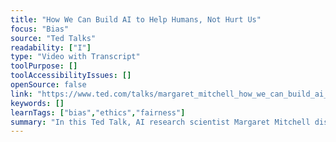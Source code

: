 ```yaml
---
title: "How We Can Build AI to Help Humans, Not Hurt Us"
focus: "Bias"
source: "Ted Talks"
readability: ["I"]
type: "Video with Transcript"
toolPurpose: []
toolAccessibilityIssues: []
openSource: false
link: "https://www.ted.com/talks/margaret_mitchell_how_we_can_build_ai_to_help_humans_not_hurt_us"
keywords: []
learnTags: ["bias","ethics","fairness"]
summary: "In this Ted Talk, AI research scientist Margaret Mitchell discusses the gaps, blind spots and biases that are subconsciously encoded into AI and how those algorithms may impact our future.  "
---
```


